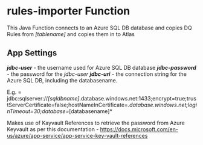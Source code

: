 # rules-importer Function

This Java Function connects to an Azure SQL DB database and copies DQ Rules from *[tablename]* and copies them in to Atlas

## App Settings

***jdbc-user*** - the username used for Azure SQL DB database
***jdbc-password*** - the password for the *jdbc-user*
***jdbc-uri*** - the connection string for the Azure SQL DB, including the databasename.

E.g. = jdbc:sqlserver://*[sqldbname]*.database.windows.net:1433;encrypt=true;trustServerCertificate=false;hostNameInCertificate=*.database.windows.net;loginTimeout=30;database=*[databasename]*

Makes use of Kayvault References to retrieve the password from Azure Keyvault as per this documentation - 
https://docs.microsoft.com/en-us/azure/app-service/app-service-key-vault-references